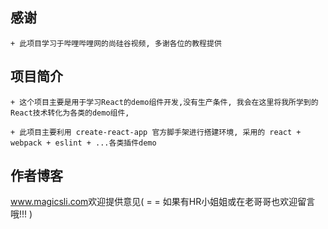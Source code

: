 ##  感谢
    + 此项目学习于哔哩哔哩网的尚硅谷视频, 多谢各位的教程提供
## 项目简介
    + 这个项目主要是用于学习React的demo组件开发,没有生产条件, 我会在这里将我所学到的React技术转化为各类的demo组件,

    + 此项目主要利用 create-react-app 官方脚手架进行搭建环境, 采用的 react + webpack + eslint + ...各类插件demo
    
## 作者博客 
   <a href="www.magicsli.com">www.magicsli.com</a>欢迎提供意见( = =  如果有HR小姐姐或在老哥哥也欢迎留言哦!!! )
